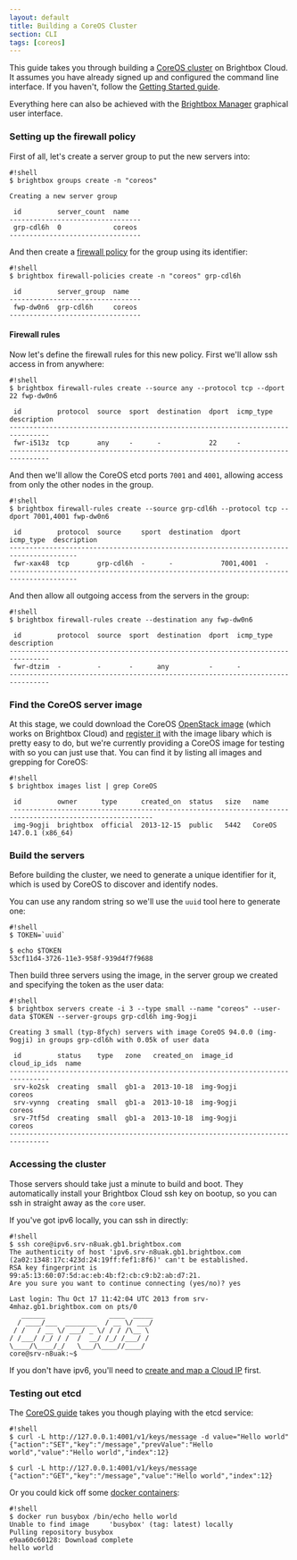 ```yaml
---
layout: default
title: Building a CoreOS Cluster
section: CLI
tags: [coreos]
---
```


This guide takes you through building a [CoreOS cluster](http://coreos.com/) on Brightbox Cloud. It assumes you have already signed up and configured the command line interface. If you haven't, follow the
[Getting Started guide](/docs/guides/cli/getting-started/).

Everything here can also be achieved with the [Brightbox Manager](/docs/guides/manager/) graphical user interface.

### Setting up the firewall policy

First of all, let's create a server group to put the new servers into:

    #!shell
    $ brightbox groups create -n "coreos"
    
    Creating a new server group
    
     id         server_count  name  
    ---------------------------------
     grp-cdl6h  0             coreos
    ---------------------------------

And then create a [firewall policy](/docs/guides/cli/firewall/) for the group using its identifier:

    #!shell
    $ brightbox firewall-policies create -n "coreos" grp-cdl6h
    
     id         server_group  name  
    ---------------------------------
     fwp-dw0n6  grp-cdl6h     coreos
    ---------------------------------

#### Firewall rules

Now let's define the firewall rules for this new policy. First we'll allow ssh access in from anywhere:

    #!shell
    $ brightbox firewall-rules create --source any --protocol tcp --dport 22 fwp-dw0n6
    
     id         protocol  source  sport  destination  dport  icmp_type  description
    --------------------------------------------------------------------------------
     fwr-i513z  tcp       any     -      -            22     -                     
    -------------------------------------------------------------------------------- 

And then we'll allow the CoreOS etcd ports `7001` and `4001`, allowing access from only the other nodes in the group.

    #!shell
    $ brightbox firewall-rules create --source grp-cdl6h --protocol tcp --dport 7001,4001 fwp-dw0n6
    
     id         protocol  source     sport  destination  dport      icmp_type  description
    ---------------------------------------------------------------------------------------
     fwr-xax48  tcp       grp-cdl6h  -      -            7001,4001  -                     
    --------------------------------------------------------------------------------------- 

And then allow all outgoing access from the servers in the group:

    #!shell
    $ brightbox firewall-rules create --destination any fwp-dw0n6
    
     id         protocol  source  sport  destination  dport  icmp_type  description
    --------------------------------------------------------------------------------
     fwr-dtzim  -         -       -      any          -      -                     
    -------------------------------------------------------------------------------- 

### Find the CoreOS server image

At this stage, we could download the CoreOS [OpenStack image](http://storage.core-os.net/coreos/amd64-generic/) (which works on Brightbox Cloud) and [register it](/docs/guides/cli/image-library/) with the image libary which is pretty easy to do, but we're currently providing a CoreOS image for testing with so you can just use that. You can find it by listing all images and grepping for CoreOS:

    #!shell
    $ brightbox images list | grep CoreOS
    
     id         owner      type      created_on  status   size   name
	 ---------------------------------------------------------------------------------------------------------
     img-9ogji  brightbox  official  2013-12-15  public   5442   CoreOS 147.0.1 (x86_64)

### Build the servers

Before building the cluster, we need to generate a unique identifier for it, which is used by CoreOS to discover and identify nodes.

You can use any random string so we'll use the `uuid` tool here to generate one:

    #!shell
    $ TOKEN=`uuid`
    
    $ echo $TOKEN
    53cf11d4-3726-11e3-958f-939d4f7f9688

Then build three servers using the image, in the server group we created and specifying the token as the user data:

    #!shell
    $ brightbox servers create -i 3 --type small --name "coreos" --user-data $TOKEN --server-groups grp-cdl6h img-9ogji

    Creating 3 small (typ-8fych) servers with image CoreOS 94.0.0 (img-9ogji) in groups grp-cdl6h with 0.05k of user data
    
     id         status    type   zone   created_on  image_id   cloud_ip_ids  name  
    --------------------------------------------------------------------------------
     srv-ko2sk  creating  small  gb1-a  2013-10-18  img-9ogji                coreos
     srv-vynng  creating  small  gb1-a  2013-10-18  img-9ogji                coreos
     srv-7tf5d  creating  small  gb1-a  2013-10-18  img-9ogji                coreos
    --------------------------------------------------------------------------------


### Accessing the cluster

Those servers should take just a minute to build and boot. They automatically install your Brightbox Cloud ssh key on bootup, so you can ssh in straight away as the `core` user.

If you've got ipv6 locally, you can ssh in directly:

    #!shell
    $ ssh core@ipv6.srv-n8uak.gb1.brightbox.com
    The authenticity of host 'ipv6.srv-n8uak.gb1.brightbox.com (2a02:1348:17c:423d:24:19ff:fef1:8f6)' can't be established.
    RSA key fingerprint is 99:a5:13:60:07:5d:ac:eb:4b:f2:cb:c9:b2:ab:d7:21.
    Are you sure you want to continue connecting (yes/no)? yes
    
    Last login: Thu Oct 17 11:42:04 UTC 2013 from srv-4mhaz.gb1.brightbox.com on pts/0
       ______                ____  _____
      / ____/___  ________  / __ \/ ___/
     / /   / __ \/ ___/ _ \/ / / /\__ \
    / /___/ /_/ / /  /  __/ /_/ /___/ /
    \____/\____/_/   \___/\____//____/
    core@srv-n8uak:~$

If you don't have ipv6, you'll need to [create and map a Cloud IP](/docs/guides/cli/cloud-ips/) first.

### Testing out etcd

The [CoreOS guide](http://coreos.com/docs/guides/) takes you though playing with the etcd service:

    #!shell
    $ curl -L http://127.0.0.1:4001/v1/keys/message -d value="Hello world"
    {"action":"SET","key":"/message","prevValue":"Hello world","value":"Hello world","index":12}
    
    $ curl -L http://127.0.0.1:4001/v1/keys/message
    {"action":"GET","key":"/message","value":"Hello world","index":12}


Or you could kick off some [docker containers](http://coreos.com/docs/guides/#container-management-with-docker):

    #!shell
    $ docker run busybox /bin/echo hello world
	Unable to find image     'busybox' (tag: latest) locally
	Pulling repository busybox
	e9aa60c60128: Download complete
	hello world

